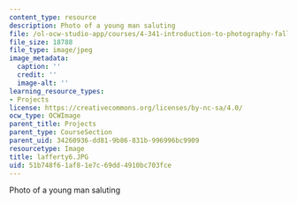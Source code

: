 ```yaml
---
content_type: resource
description: Photo of a young man saluting
file: /ol-ocw-studio-app/courses/4-341-introduction-to-photography-fall-2002/51b748f61af81e7c69dd4910bc703fce_lafferty6.JPG
file_size: 18788
file_type: image/jpeg
image_metadata:
  caption: ''
  credit: ''
  image-alt: ''
learning_resource_types:
- Projects
license: https://creativecommons.org/licenses/by-nc-sa/4.0/
ocw_type: OCWImage
parent_title: Projects
parent_type: CourseSection
parent_uid: 34260936-dd81-9b86-831b-996996bc9909
resourcetype: Image
title: lafferty6.JPG
uid: 51b748f6-1af8-1e7c-69dd-4910bc703fce
---
```

Photo of a young man saluting